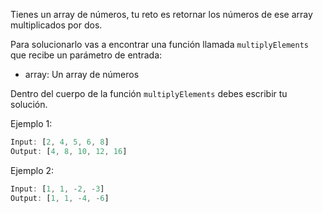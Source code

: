 Tienes un array de números, tu reto es retornar los números de ese array multiplicados por dos.

Para solucionarlo vas a encontrar una función llamada `multiplyElements` que recibe un parámetro de entrada:

- array: Un array de números

Dentro del cuerpo de la función `multiplyElements` debes escribir tu solución.

Ejemplo 1:

```js
Input: [2, 4, 5, 6, 8]
Output: [4, 8, 10, 12, 16]
```

Ejemplo 2:

```js
Input: [1, 1, -2, -3]
Output: [1, 1, -4, -6]
```

